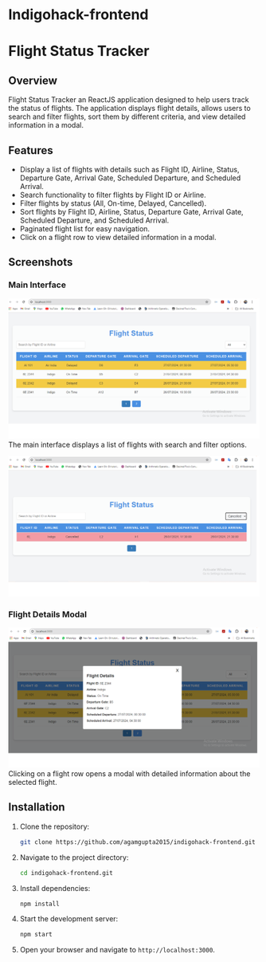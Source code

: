 # Indigohack-frontend

# Flight Status Tracker

## Overview
Flight Status Tracker an ReactJS application designed to help users track the status of flights. The application displays flight details, allows users to search and filter flights, sort them by different criteria, and view detailed information in a modal.

## Features
- Display a list of flights with details such as Flight ID, Airline, Status, Departure Gate, Arrival Gate, Scheduled Departure, and Scheduled Arrival.
- Search functionality to filter flights by Flight ID or Airline.
- Filter flights by status (All, On-time, Delayed, Cancelled).
- Sort flights by Flight ID, Airline, Status, Departure Gate, Arrival Gate, Scheduled Departure, and Scheduled Arrival.
- Paginated flight list for easy navigation.
- Click on a flight row to view detailed information in a modal.

## Screenshots

### Main Interface
![Main Interface](./screenshots/main_interface.png)
The main interface displays a list of flights with search and filter options.

![Sort by Cancelled Flights](./screenshots/screenshots/Cancelled.png)

### Flight Details Modal
![Flight Details Modal](./screenshots/flight_details_modal.png)
Clicking on a flight row opens a modal with detailed information about the selected flight.

## Installation
1. Clone the repository:
    ```sh
    git clone https://github.com/agamgupta2015/indigohack-frontend.git
    ```
2. Navigate to the project directory:
    ```sh
    cd indigohack-frontend.git
    ```
3. Install dependencies:
    ```sh
    npm install
    ```
4. Start the development server:
    ```sh
    npm start
    ```
5. Open your browser and navigate to `http://localhost:3000`.
